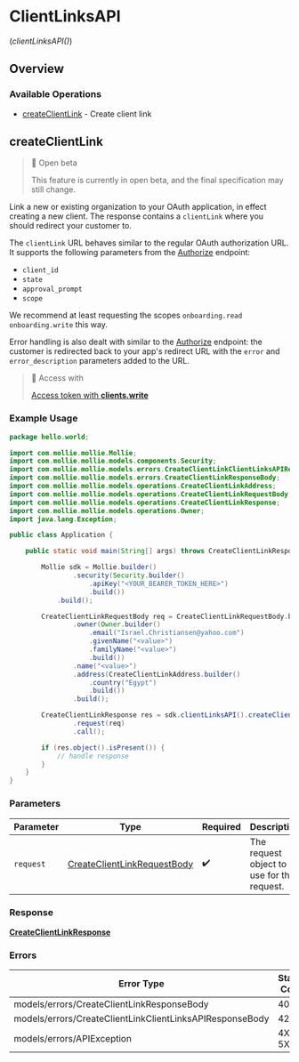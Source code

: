 # ClientLinksAPI
(*clientLinksAPI()*)

## Overview

### Available Operations

* [createClientLink](#createclientlink) - Create client link

## createClientLink

> 🚧 Open beta
>
> This feature is currently in open beta, and the final specification may still change.

Link a new or existing organization to your OAuth application, in effect creating a new client. The response contains a `clientLink` where you should redirect your customer to.

The `clientLink` URL behaves similar to the regular OAuth authorization URL. It supports the following parameters from the [Authorize](authorize) endpoint:

* `client_id`
* `state`
* `approval_prompt`
* `scope`

We recommend at least requesting the scopes `onboarding.read onboarding.write` this way.

Error handling is also dealt with similar to the [Authorize](authorize) endpoint: the customer is redirected back to your app's redirect URL with the `error` and `error_description` parameters added to the URL.

> 🔑 Access with
>
> [Access token with **clients.write**](/reference/authentication)

### Example Usage

```java
package hello.world;

import com.mollie.mollie.Mollie;
import com.mollie.mollie.models.components.Security;
import com.mollie.mollie.models.errors.CreateClientLinkClientLinksAPIResponseBody;
import com.mollie.mollie.models.errors.CreateClientLinkResponseBody;
import com.mollie.mollie.models.operations.CreateClientLinkAddress;
import com.mollie.mollie.models.operations.CreateClientLinkRequestBody;
import com.mollie.mollie.models.operations.CreateClientLinkResponse;
import com.mollie.mollie.models.operations.Owner;
import java.lang.Exception;

public class Application {

    public static void main(String[] args) throws CreateClientLinkResponseBody, CreateClientLinkClientLinksAPIResponseBody, Exception {

        Mollie sdk = Mollie.builder()
                .security(Security.builder()
                    .apiKey("<YOUR_BEARER_TOKEN_HERE>")
                    .build())
            .build();

        CreateClientLinkRequestBody req = CreateClientLinkRequestBody.builder()
                .owner(Owner.builder()
                    .email("Israel.Christiansen@yahoo.com")
                    .givenName("<value>")
                    .familyName("<value>")
                    .build())
                .name("<value>")
                .address(CreateClientLinkAddress.builder()
                    .country("Egypt")
                    .build())
                .build();

        CreateClientLinkResponse res = sdk.clientLinksAPI().createClientLink()
                .request(req)
                .call();

        if (res.object().isPresent()) {
            // handle response
        }
    }
}
```

### Parameters

| Parameter                                                                             | Type                                                                                  | Required                                                                              | Description                                                                           |
| ------------------------------------------------------------------------------------- | ------------------------------------------------------------------------------------- | ------------------------------------------------------------------------------------- | ------------------------------------------------------------------------------------- |
| `request`                                                                             | [CreateClientLinkRequestBody](../../models/operations/CreateClientLinkRequestBody.md) | :heavy_check_mark:                                                                    | The request object to use for the request.                                            |

### Response

**[CreateClientLinkResponse](../../models/operations/CreateClientLinkResponse.md)**

### Errors

| Error Type                                               | Status Code                                              | Content Type                                             |
| -------------------------------------------------------- | -------------------------------------------------------- | -------------------------------------------------------- |
| models/errors/CreateClientLinkResponseBody               | 404                                                      | application/hal+json                                     |
| models/errors/CreateClientLinkClientLinksAPIResponseBody | 422                                                      | application/hal+json                                     |
| models/errors/APIException                               | 4XX, 5XX                                                 | \*/\*                                                    |